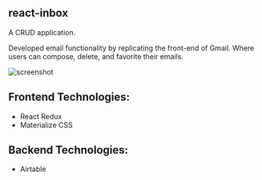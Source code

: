 ## react-inbox
A CRUD application.

Developed email functionality by replicating the front-end of Gmail. Where users can compose, delete, and favorite their emails.

![screenshot](/src/reactInbox.gif?raw=true)

## Frontend Technologies:
- React Redux
- Materialize CSS

## Backend Technologies:
- Airtable
